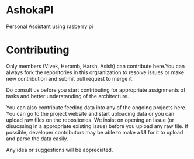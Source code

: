 # AshokaPI
Personal Assistant using rasberry pi


# Contributing

Only members (Vivek, Heramb, Harsh, Asish) can contribute here.You can always fork the reporitories in this orgranization to resolve issues or make new contribution and submit pull request to merge it.

Do consult us before you start contributing for appropriate assignments of tasks and better understanding of the architecture.

You can also contribute feeding data into any of the ongoing projects here. You can go to the project website and start uploading data or you can upload raw files on the repositories. We insist on opening an issue (or disucssing in a appropriate existing issue) before you upload any raw file. If possible, developer contributors may be able to make a UI for it to upload and parse the data easily.

Any idea or suggestions will be appreciated.
